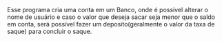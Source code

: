 Esse programa cria uma conta em um Banco, onde é possível alterar o nome de usuário e caso o valor que deseja sacar seja menor que o saldo em conta, será possível fazer um deposito(geralmente o valor da taxa de saque) para concluir o saque.